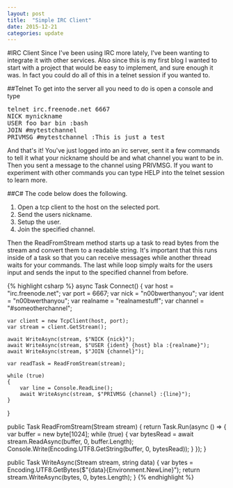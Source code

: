 ```yaml
---
layout: post
title:  "Simple IRC Client"
date: 2015-12-21
categories: update
---
```


#IRC Client
Since I've been using IRC more lately, I've been wanting to integrate
it with other services. Also since this is my first blog I wanted to
start with a project that would be easy to implement, and sure enough it was. In fact
you could do all of this in a telnet session if you wanted to.

##Telnet
To get into the server all you need to do is open a console and type

<pre>
telnet irc.freenode.net 6667
NICK mynickname
USER foo bar bin :bash
JOIN #mytestchannel
PRIVMSG #mytestchannel :This is just a test
</pre>

And that's it!
You've just logged into an irc server, sent it a few commands to tell it what your nickname
should be and what channel you want to be in. Then you sent a message to the channel using PRIVMSG.
If you want to experiment with other commands you can type HELP <command> into the telnet
session to learn more.

##C\#
The code below does the following.

1. Open a tcp client to the host on the selected port.
2. Send the users nickname.
3. Setup the user.
4. Join the specified channel.

Then the ReadFromStream method starts up a task to read bytes from the stream and convert them to a
readable string. It's important that this runs inside of a task so that you can receive messages while
another thread waits for your commands. 
The last while loop simply waits for the users input and sends the input to the specified channel
from before.

{% highlight csharp %}
async Task Connect()
{
	var host = "irc.freenode.net";
	var port = 6667;
	var nick = "n00bwerthanyou";
	var ident = "n00bwerthanyou";
	var realname = "realnamestuff";
	var channel = "#someotherchannel";
	
	var client = new TcpClient(host, port);
	var stream = client.GetStream();

	await WriteAsync(stream, $"NICK {nick}");
	await WriteAsync(stream, $"USER {ident} {host} bla :{realname}");
	await WriteAsync(stream, $"JOIN {channel}");

	var readTask = ReadFromStream(stream);
	
	while (true)
	{
		var line = Console.ReadLine();
		await WriteAsync(stream, $"PRIVMSG {channel} :{line}");
	}
}

public Task ReadFromStream(Stream stream)
{
	return Task.Run(async () =>
	{
		var buffer = new byte[1024];
		while (true)
		{
			var bytesRead = await stream.ReadAsync(buffer, 0, buffer.Length);
			Console.Write(Encoding.UTF8.GetString(buffer, 0, bytesRead));
		}
	});
}

public Task WriteAsync(Stream stream, string data)
{
	var bytes = Encoding.UTF8.GetBytes($"{data}{Environment.NewLine}");
	return stream.WriteAsync(bytes, 0, bytes.Length);
}
{% endhighlight %}
